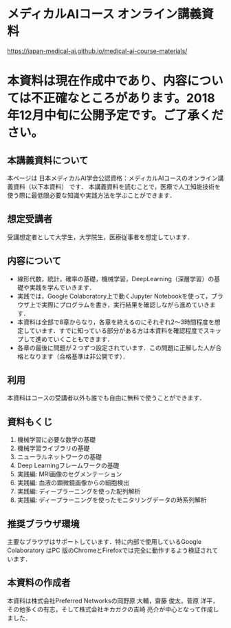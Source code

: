 # メディカルAIコース オンライン講義資料

https://japan-medical-ai.github.io/medical-ai-course-materials/

# 本資料は現在作成中であり、内容については不正確なところがあります。2018年12月中旬に公開予定です。ご了承ください。

## 本講義資料について
本ページは 日本メディカルAI学会公認資格：メディカルAIコースのオンライン講義資料（以下本資料） です． 本講義資料を読むことで，医療で人工知能技術を使う際に最低限必要な知識や実践方法を学ぶことができます．


## 想定受講者
受講想定者として大学生，大学院生，医療従事者を想定しています．

## 内容について
* 線形代数，統計，確率の基礎，機械学習，DeepLearning（深層学習）の基礎や実践を学んでいきます．
* 実践では，Google Colaboratory上で動くJupyter Notebookを使って，ブラウザ上で実際にプログラムを書き，実行結果を確認しながら進めていきます．
* 本資料は全部で8章からなり，各章を終えるのにそれぞれ2〜3時間程度を想定しています．すでに知っている部分がある方は本資料を確認程度でスキップして進めていくこともできます．
* 各章の最後に問題が２つずつ設定されています．この問題に正解した人が合格となります（合格基準は非公開です）．

## 利用
本資料はコースの受講者以外も誰でも自由に無料で使うことができます．

## 資料もくじ
1. 機械学習に必要な数学の基礎
2. 機械学習ライブラリの基礎
3. ニューラルネットワークの基礎
4. Deep Learningフレームワークの基礎
5. 実践編: MRI画像のセグメンテーション
6. 実践編: 血液の顕微鏡画像からの細胞検出
7. 実践編: ディープラーニングを使った配列解析
8. 実践編: ディープラーニングを使ったモニタリングデータの時系列解析

## 推奨ブラウザ環境
主要なブラウザはサポートしています．特に内部で使用しているGoogle Colaboratory はPC 版のChromeとFirefoxでは完全に動作するよう検証されています．

## 本資料の作成者
本資料は株式会社Preferred Networksの岡野原 大輔，齋藤 俊太，菅原 洋平，その他多くの有志，そして株式会社キカガクの吉崎 亮介が中心となって作成しました．

